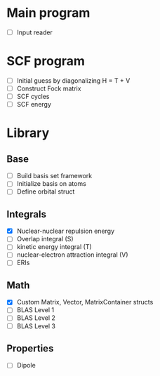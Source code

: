 # Main program

- [ ] Input reader

# SCF program

- [ ] Initial guess by diagonalizing H = T + V
- [ ] Construct Fock matrix 
- [ ] SCF cycles
- [ ] SCF energy

# Library

## Base
- [ ] Build basis set framework
- [ ] Initialize basis on atoms
- [ ] Define orbital struct

## Integrals
- [x] Nuclear-nuclear repulsion energy
- [ ] Overlap integral (S)
- [ ] kinetic energy integral (T)
- [ ] nuclear-electron attraction integral (V)
- [ ] ERIs

## Math
- [x] Custom Matrix, Vector, MatrixContainer structs
- [ ] BLAS Level 1
- [ ] BLAS Level 2
- [ ] BLAS Level 3

## Properties
- [ ] Dipole